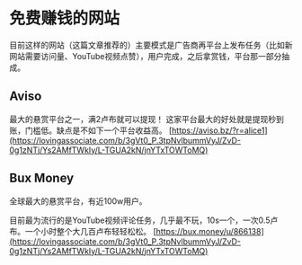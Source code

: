 # 免费赚钱的网站

目前这样的网站（这篇文章推荐的）主要模式是广告商再平台上发布任务（比如新网站需要访问量、YouTube视频点赞），用户完成，之后拿赏钱，平台那一部分抽成。

## Aviso
最大的悬赏平台之一，满2卢布就可以提现！
这家平台最大的好处就是提现秒到账，门槛低。缺点是不如下一个平台收益高。
[https://aviso.bz/?r=alice1](https://lovingassociate.com/b/3gVt0_P.3tpNvlbummVyJ/ZvD-0g1zNTj/Ys2AMfTWkIy/L-TGUA2kN/jnYTxTOWToMQ)

## Bux Money
全球最大的悬赏平台，有近100w用户。

目前最为流行的是YouTube视频评论任务，几乎最不玩，10s一个，一次0.5卢布。一个小时整个大几百卢布轻轻松松。
[https://bux.money/u/866138](https://lovingassociate.com/b/3gVt0_P.3tpNvlbummVyJ/ZvD-0g1zNTj/Ys2AMfTWkIy/L-TGUA2kN/jnYTxTOWToMQ)
